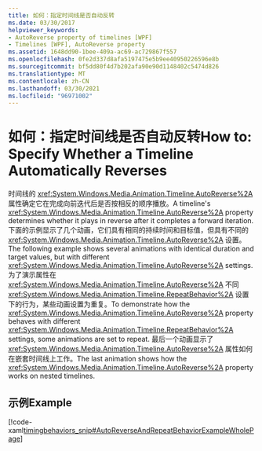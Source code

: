 ```yaml
---
title: 如何：指定时间线是否自动反转
ms.date: 03/30/2017
helpviewer_keywords:
- AutoReverse property of timelines [WPF]
- Timelines [WPF], AutoReverse property
ms.assetid: 1648dd90-1bee-409a-ac69-ac729867f557
ms.openlocfilehash: 0fe2d337d8afa5197475e5b9ee40950226596e8b
ms.sourcegitcommit: bf5dd80f4d7b202afa90e90d1148402c5474d826
ms.translationtype: MT
ms.contentlocale: zh-CN
ms.lasthandoff: 03/30/2021
ms.locfileid: "96971002"
---
```

# <a name="how-to-specify-whether-a-timeline-automatically-reverses"></a><span data-ttu-id="e73c1-102">如何：指定时间线是否自动反转</span><span class="sxs-lookup"><span data-stu-id="e73c1-102">How to: Specify Whether a Timeline Automatically Reverses</span></span>
<span data-ttu-id="e73c1-103">时间线的 <xref:System.Windows.Media.Animation.Timeline.AutoReverse%2A> 属性确定它在完成向前迭代后是否按相反的顺序播放。</span><span class="sxs-lookup"><span data-stu-id="e73c1-103">A timeline's <xref:System.Windows.Media.Animation.Timeline.AutoReverse%2A> property determines whether it plays in reverse after it completes a forward iteration.</span></span> <span data-ttu-id="e73c1-104">下面的示例显示了几个动画，它们具有相同的持续时间和目标值，但具有不同的 <xref:System.Windows.Media.Animation.Timeline.AutoReverse%2A> 设置。</span><span class="sxs-lookup"><span data-stu-id="e73c1-104">The following example shows several animations with identical duration and target values, but with different <xref:System.Windows.Media.Animation.Timeline.AutoReverse%2A> settings.</span></span> <span data-ttu-id="e73c1-105">为了演示属性在 <xref:System.Windows.Media.Animation.Timeline.AutoReverse%2A> 不同 <xref:System.Windows.Media.Animation.Timeline.RepeatBehavior%2A> 设置下的行为，某些动画设置为重复。</span><span class="sxs-lookup"><span data-stu-id="e73c1-105">To demonstrate how the <xref:System.Windows.Media.Animation.Timeline.AutoReverse%2A> property behaves with different <xref:System.Windows.Media.Animation.Timeline.RepeatBehavior%2A> settings, some animations are set to repeat.</span></span> <span data-ttu-id="e73c1-106">最后一个动画显示了 <xref:System.Windows.Media.Animation.Timeline.AutoReverse%2A> 属性如何在嵌套时间线上工作。</span><span class="sxs-lookup"><span data-stu-id="e73c1-106">The last animation shows how the <xref:System.Windows.Media.Animation.Timeline.AutoReverse%2A> property works on nested timelines.</span></span>  
  
## <a name="example"></a><span data-ttu-id="e73c1-107">示例</span><span class="sxs-lookup"><span data-stu-id="e73c1-107">Example</span></span>  
 [!code-xaml[timingbehaviors_snip#AutoReverseAndRepeatBehaviorExampleWholePage](~/samples/snippets/csharp/VS_Snippets_Wpf/timingbehaviors_snip/CSharp/AutoReverseExample.xaml#autoreverseandrepeatbehaviorexamplewholepage)]
